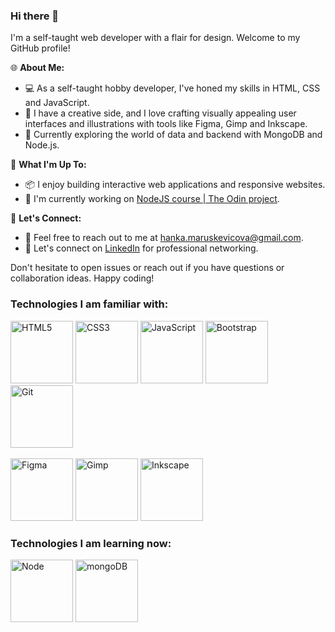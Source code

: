 ### Hi there 👋

I'm a self-taught web developer with a flair for design. Welcome to my GitHub profile!

🌐 **About Me:**
- 💻 As a self-taught hobby developer, I've honed my skills in HTML, CSS and JavaScript.
- 🎨 I have a creative side, and I love crafting visually appealing user interfaces and illustrations with tools like Figma, Gimp and Inkscape.
- 🌱 Currently exploring the world of data and backend with MongoDB and Node.js.

🚀 **What I'm Up To:**
- 📦 I enjoy building interactive web applications and responsive websites.
- 🧰 I'm currently working on [NodeJS course | The Odin project](https://www.theodinproject.com/paths/full-stack-javascript/courses/nodejs).

💬 **Let's Connect:**
- 📧 Feel free to reach out to me at [hanka.maruskevicova@gmail.com](hanka.maruskevicova@gmail.com).
- 👥 Let's connect on [LinkedIn](https://www.linkedin.com/in/hana-maruškevičová-11287127b/) for professional networking.

Don't hesitate to open issues or reach out if you have questions or collaboration ideas. Happy coding!


### Technologies I am familiar with:

<img src="https://cdn.jsdelivr.net/gh/devicons/devicon/icons/html5/html5-original-wordmark.svg" alt="HTML5" width="100">
<img src="https://cdn.jsdelivr.net/gh/devicons/devicon/icons/css3/css3-original-wordmark.svg" alt="CSS3" width="100">
<img src="https://cdn.jsdelivr.net/gh/devicons/devicon/icons/javascript/javascript-original.svg" alt="JavaScript" width="100">
<img src="https://cdn.jsdelivr.net/gh/devicons/devicon/icons/bootstrap/bootstrap-original.svg" alt="Bootstrap" width="100">
<img src="https://cdn.jsdelivr.net/gh/devicons/devicon/icons/git/git-original.svg" alt="Git" width="100">
<br>
<br>
<img src="https://cdn.jsdelivr.net/gh/devicons/devicon/icons/figma/figma-original.svg" alt="Figma" width="100">
<img src="https://cdn.jsdelivr.net/gh/devicons/devicon/icons/gimp/gimp-original.svg" alt="Gimp" width="100">
<img src="https://cdn.jsdelivr.net/gh/devicons/devicon/icons/inkscape/inkscape-original.svg" alt="Inkscape" width="100">
<br>

### Technologies I am learning now:

<img src="https://cdn.jsdelivr.net/gh/devicons/devicon/icons/nodejs/nodejs-original.svg" alt="Node" width="100">
<img src="https://cdn.jsdelivr.net/gh/devicons/devicon/icons/mongodb/mongodb-original-wordmark.svg" alt="mongoDB" width="100">
